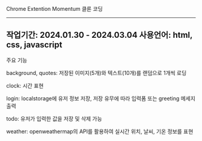 Chrome Extention Momentum 클론 코딩

---
작업기간: 2024.01.30 - 2024.03.04
사용언어: html, css, javascript
---

주요 기능

background, quotes: 저장된 이미지(5개)와 텍스트(10개)를 랜덤으로 1개씩 로딩

clock: 시간 표현

login: localstorage에 유저 정보 저장, 저장 유무에 따라 입력폼 또는 greeting 메세지 출력

todo: 유저가 입력한 값을 저장 및 삭제 가능

weather: openweathermap의 API를 활용하여 실시간 위치, 날씨, 기온 정보를 표현

